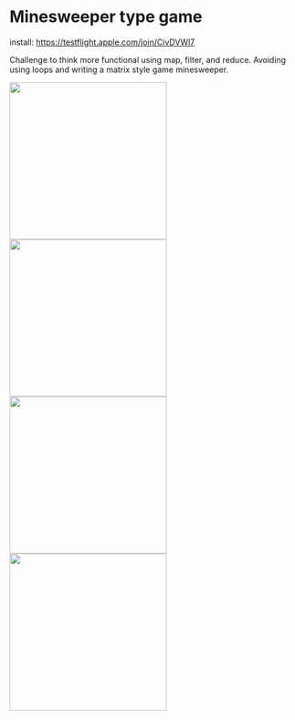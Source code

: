 # Minesweeper type game

install:  https://testflight.apple.com/join/CivDVWl7

Challenge to think more functional using map, filter, and reduce.  Avoiding using loops and writing a matrix style game minesweeper.

<p float="left">
  <img width="275" src="https://user-images.githubusercontent.com/22163547/51011505-aba53580-150d-11e9-9bda-01ac38b88765.png">
  <img width="275" src="https://user-images.githubusercontent.com/22163547/51011502-ab0c9f00-150d-11e9-9b27-e94af5c76536.png">
  <img width="275" src="https://user-images.githubusercontent.com/22163547/51011503-aba53580-150d-11e9-86ef-ebf0947ef681.png">
  <img width="275" src="https://user-images.githubusercontent.com/22163547/51011504-aba53580-150d-11e9-9364-941ffdd9228b.png">
</p>
